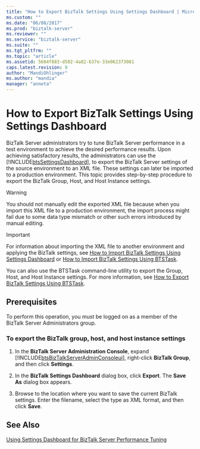 ```yaml
---
title: "How to Export BizTalk Settings Using Settings Dashboard | Microsoft Docs"
ms.custom: ""
ms.date: "06/08/2017"
ms.prod: "biztalk-server"
ms.reviewer: ""
ms.service: "biztalk-server"
ms.suite: ""
ms.tgt_pltfrm: ""
ms.topic: "article"
ms.assetid: 5604f883-d502-4a82-b37e-33e062373081
caps.latest.revision: 9
author: "MandiOhlinger"
ms.author: "mandia"
manager: "anneta"
---
```

# How to Export BizTalk Settings Using Settings Dashboard
BizTalk Server administrators try to tune BizTalk Server performance in a test environment to achieve the desired performance results. Upon achieving satisfactory results, the administrators can use the [!INCLUDE[btsSettingsDashboard](../includes/btssettingsdashboard-md.md)], to export the BizTalk Server settings of the source environment to an XML file. These settings can later be imported to a production environment. This topic provides step-by-step procedure to export the BizTalk Group, Host, and Host Instance settings.  
  
> [!WARNING]
>  You should not manually edit the exported XML file because when you import this XML file to a production environment, the import process might fail due to some data type mismatch or other such errors introduced by manual editing.  
  
> [!IMPORTANT]
>  For information about importing the XML file to another environment and applying the BizTalk settings, see [How to Import BizTalk Settings Using Settings Dashboard](../core/how-to-import-biztalk-settings-using-settings-dashboard.md) or [How to Import BizTalk Settings Using BTSTask](../core/how-to-import-biztalk-settings-using-btstask.md).  
  
 You can also use the BTSTask command-line utility to export the Group, Host, and Host Instance settings. For more information, see [How to Export BizTalk Settings Using BTSTask](../core/how-to-export-biztalk-settings-using-btstask.md).  
  
## Prerequisites  
 To perform this operation, you must be logged on as a member of the BizTalk Server Administrators group.  
  
### To export the BizTalk group, host, and host instance settings  
  
1.  In the **BizTalk Server Administration Console**, expand [!INCLUDE[btsBizTalkServerAdminConsoleui](../includes/btsbiztalkserveradminconsoleui-md.md)], right-click **BizTalk Group**, and then click **Settings**.  
  
2.  In the **BizTalk Settings Dashboard** dialog box, click **Export**. The **Save As** dialog box appears.  
  
3.  Browse to the location where you want to save the current BizTalk settings. Enter the filename, select the type as XML format, and then click **Save**.  
  
## See Also  
 [Using Settings Dashboard for BizTalk Server Performance Tuning](../core/using-settings-dashboard-for-biztalk-server-performance-tuning.md)